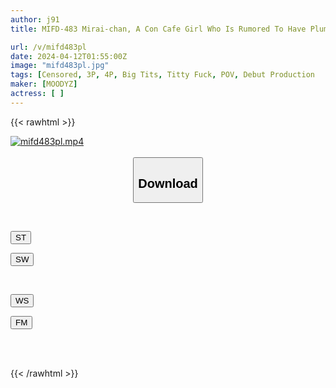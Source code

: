 ```yaml
---
author: j91
title: MIFD-483 Mirai-chan, A Con Cafe Girl Who Is Rumored To Have Plump Rocket Breasts And A Nice Voluptuous Body That Is Comfortable To Hold, Makes Her AV Debut.

url: /v/mifd483pl
date: 2024-04-12T01:55:00Z
image: "mifd483pl.jpg"
tags: [Censored, 3P, 4P, Big Tits, Titty Fuck, POV, Debut Production	]
maker: [MOODYZ]
actress: [ ]
---
```



{{< rawhtml >}}

<div class="video" data-videoid="J3GBl10VDJcjpLj">
    <a href="javascript:;">
        <img src="/v/mifd483pl/mifd483pl.jpg" width="WIDTH" height="HEIGHT" alt="mifd483pl.mp4" loading="lazy">
    </a>
</div>

<script type="text/javascript" src="https://j91.asia/asset/on-demand-st.js"></script>

<br>
  <link rel="stylesheet" href="https://j91.asia/asset/bs5.css">
  
  <center>
  <button class="btn btn-primary" type="button" data-bs-toggle="collapse" data-bs-target=".multi-collapse" aria-expanded="false" aria-controls="multiCollapseExample1 multiCollapseExample2"><h2>Download</h2></button></center>
</p>
<div class="row">
  <div class="col">
    <div class="collapse multi-collapse" id="multiCollapseExample1">
      <div class="card card-body">
	      	      <br>
<div class="buttons">  
<p><a href="https://streamtape.to/v/J3GBl10VDJcjpLj" target="_blank"><button class="btn-hover color-3"><i class="fa fa-download"></i> ST</button></a></p>
<p><a href="https://asnwish.com/bx00p1cw1mq1" target="_blank"><button class="btn-hover color-2"><i class="fa fa-download"></i> SW</button></a></p></div>
    </div>
  </div>
</div>
  <div class="col">
    <div class="collapse multi-collapse" id="multiCollapseExample2">
      <div class="card card-body">
	      <br>
<div class="buttons">
<p><a href="https://wolfstream.tv/yjfurcgpywvg"><button class="btn-hover color-9"><i class="fa fa-download"></i> WS</button></a></p>
<p><a href="https://filemoon.sx/d/60rmfgc1946h"><button class="btn-hover color-8"><i class="fa fa-download"></i> FM</button></a></p></div>
<br><br>
      </div>
    </div>
  </div>
</div>

{{< /rawhtml >}}